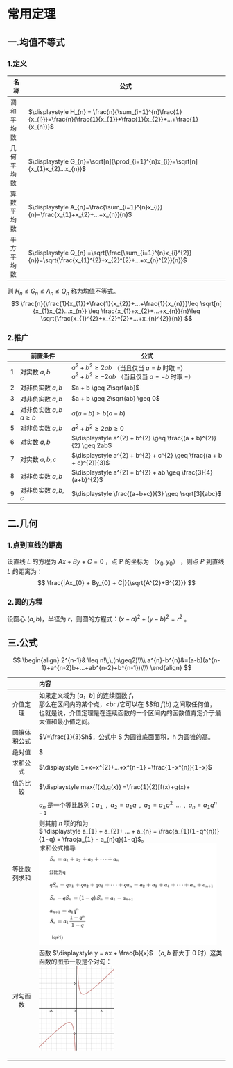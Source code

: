 # 常用定理



##  一.均值不等式



### 1.定义

| 名称       | 公式                                                         |
| ---------- | ------------------------------------------------------------ |
| 调和平均数 | $\displaystyle H_{n} = \frac{n}{\sum_{i=1}^{n}\frac{1}{x_{i}}}=\frac{n}{\frac{1}{x_{1}}+\frac{1}{x_{2}}+...+\frac{1}{x_{n}}}$ |
| 几何平均数 | $\displaystyle G_{n}=\sqrt[n]{\prod_{i=1}^{n}x_{i}}=\sqrt[n]{x_{1}x_{2}...x_{n}}$ |
| 算数平均数 | $\displaystyle A_{n}=\frac{\sum_{i=1}^{n}x_{i}}{n}=\frac{x_{1}+x_{2}+...+x_{n}}{n}$ |
| 平方平均数 | $\displaystyle Q_{n} =\sqrt{\frac{\sum_{i=1}^{n}x_{i}^{2}}{n}}=\sqrt{\frac{x_{1}^{2}+x_{2}^{2}+...+x_{n}^{2}}{n}}$ |

则  $H_{n}\leq G_{n}\leq A_{n}\leq Q_{n}$ 称为均值不等式。
$$
\frac{n}{\frac{1}{x_{1}}+\frac{1}{x_{2}}+...+\frac{1}{x_{n}}}\leq \sqrt[n]{x_{1}x_{2}...x_{n}} \leq \frac{x_{1}+x_{2}+...+x_{n}}{n}\leq \sqrt{\frac{x_{1}^{2}+x_{2}^{2}+...+x_{n}^{2}}{n}}
$$



### 2.推广

|      | 前置条件                        | 公式                                                         |
| :--: | ------------------------------- | ------------------------------------------------------------ |
|  1   | 对实数 $a,b$                    | $a^{2} + b^{2} \geq 2ab$ （当且仅当 $a = b$ 时取 $=$）<br />$a^{2} + b^{2} \geq -2ab$ （当且仅当 $a = -b$ 时取 $=$） |
|  2   | 对非负实数 $a,b$                | $a + b \geq 2\sqrt{ab}$                                      |
|  3   | 对非负实数 $a,b$                | $a + b \geq 2\sqrt{ab} \geq 0$                               |
|  4   | 对非负实数 $a,b$     $a \geq b$ | $a(a - b) \geq b(a - b)$                                     |
|  5   | 对非负实数 $a,b$                | $a^{2} + b^{2} \geq 2ab \geq 0$                              |
|  6   | 对实数 $a,b$                    | $\displaystyle a^{2} + b^{2} \geq \frac{(a + b)^{2}}{2} \geq 2ab$ |
|  7   | 对实数 $a,b,c$                  | $\displaystyle a^{2} + b^{2} + c^{2} \geq \frac{(a + b + c)^{2}}{3}$ |
|  8   | 对非负实数 $a,b$                | $\displaystyle a^{2} + b^{2} + ab \geq \frac{3}{4}(a+b)^{2}$ |
|  9   | 对非负实数 $a,b,c$              | $\displaystyle \frac{(a+b+c)}{3} \geq \sqrt[3]{abc}$         |









## 二.几何



### 1.点到直线的距离


设直线 $L$ 的方程为 $Ax+By+C=0$ ，点 P 的坐标为 $（x_{0},y_{0}）$ ，则点 $P$ 到直线 $L$ 的距离为：
$$
\frac{|Ax_{0} + By_{0} + C|}{\sqrt{A^{2}+B^{2}}}
$$




### 2.圆的方程

设圆心 $(a,b)$，半径为 $r$，则圆的方程式：$(x-a)^{2}+(y-b)^{2} = r^{2}$ 。









## 三.公式

$$
\begin{align}
2^{n-1}& \leq n!\,\,(n\geq2)\\\\
 a^{n}-b^{n}&=(a-b)(a^{n-1}+a^{n-2}b+...+ab^{n-2}+b^{n-1})\\\\
\end{align}
$$



|              | 内容                                                         |
| :----------: | :----------------------------------------------------------- |
|   介值定理   | 如果定义域为 $[a，b]$ 的连续函数 $f$，<br />那么在区间内的某个点，<br /它可以在 $$和 $f(b)$ 之间取任何值，<br />也就是说，介值定理是在连续函数的一个区间内的函数值肯定介于最大值和最小值之间。 |
| 圆锥体积公式 | $V=\frac{1}{3}Sh$，公式中 S 为圆锥底面面积，h 为圆锥的高。   |
|    绝对值    | $                                                            |
|   求和公式   | $\displaystyle 1+x+x^{2}+...+x^{n-1} =\frac{1-x^{n}}{1-x}$   |
|   值的比较   | $\displaystyle max\{f(x),g(x)\} =\frac{1}{2}[f(x)+g(x)+      |
|              |                                                              |
| 等比数列求和 | ${a_{n}}$ 是一个等比数列：$a_{1}\,\,\, ,\,\,\, a_{2} = a_{1}q\,\,\, , \,\,\,a_{3} = a_{1}q^{2}\,\,\,...\,\,\, ,\,\,\, a_{n} = a_{1}q^{n-1}$<br />则其前 $n$  项的和为<br /> $ \displaystyle a_{1} + a_{2}+ ... + a_{n} = \frac{a_{1}(1-q^{n})}{1-q} = \frac{a_{1} - a_{n}q}{1-q}$。<br /> <img src="./pic_other/等比数列求和公式推导.png" style="zoom:40%;" /> |
|   对勾函数   | 函数 $\displaystyle y = ax + \frac{b}{x}$ （$a, b$  都大于 0 时）这类函数的图形一般是个对勾：<br /><img src="./pic_other/对勾函数.jpg" style="zoom:25%;" /> |
|              |                                                              |
|              |                                                              |
|              |                                                              |

